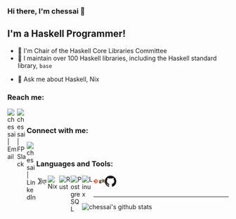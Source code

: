 ### Hi there, I'm chessai 👋

## I'm a Haskell Programmer!
- 🔭 I'm Chair of the Haskell Core Libraries Committee
- 🌱 I maintain over 100 Haskell libraries, including the Haskell standard library, `base`
<!-- 👯 I’m looking to collaborate on ... -->
<!-- 🤔 I’m looking for help with ... -->
- 💬 Ask me about Haskell, Nix
<!-- 📫 How to reach me: ... -->
<!-- 😄 Pronouns: ... -->
<!-- ⚡ Fun fact: ... -->

### Reach me:

[<img align="left" alt="chessai | Email" width="22px" src="https://upload.wikimedia.org/wikipedia/commons/a/ab/Gmail_Icon.svg" />]()
[<img align="left" alt="chessai | FP Slack" width="22px" src="https://upload.wikimedia.org/wikipedia/commons/b/b9/Slack_Technologies_Logo.svg" />]()

<br />

### Connect with me:

[<img align="left" alt="chessai | LinkedIn" width="22px" src="https://cdn.jsdelivr.net/npm/simple-icons@v3/icons/linkedin.svg" />][linkedin]

<br />

### Languages and Tools:

[<img align="left" alt="Haskell" width="26px" src="https://raw.githubusercontent.com/github/explore/80688e429a7d4ef2fca1e82350fe8e3517d3494d/topics/haskell/haskell.png" />]()
[<img align="left" alt="Nix" width="26px" src="https://avatars0.githubusercontent.com/u/487568?s=200&v=4" />]()
[<img align="left" alt="Rust" width="26px" src="https://upload.wikimedia.org/wikipedia/commons/d/d5/Rust_programming_language_black_logo.svg" />]()
[<img align="left" alt="PostgreSQL" width="26px" src="https://avatars0.githubusercontent.com/u/177543?s=200&v=4" />]()
[<img align="left" alt="Linux" width="26px" src="https://upload.wikimedia.org/wikipedia/commons/thumb/3/35/Tux.svg/150px-Tux.svg.png" />]()
[<img align="left" alt="Git" width="26px" src="https://raw.githubusercontent.com/github/explore/80688e429a7d4ef2fca1e82350fe8e3517d3494d/topics/git/git.png" />]()
[<img align="left" alt="GitHub" width="26px" src="https://raw.githubusercontent.com/github/explore/78df643247d429f6cc873026c0622819ad797942/topics/github/github.png" />]()

<br />
<br />

---
![chessai's github stats](https://github-readme-stats.vercel.app/api?username=chessai&count_private=true&show_icons=true)

[linkedin]: https://linkedin.com/in/chessai
